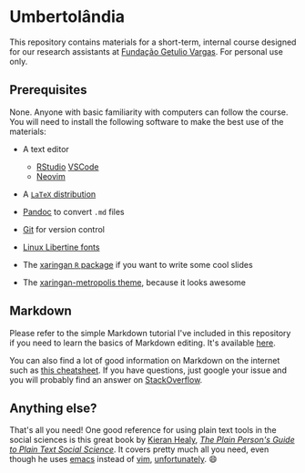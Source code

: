 # Umbertolândia

This repository contains materials for a short-term, internal course designed
for our research assistants at [Fundação Getulio Vargas](http://fgv.br). For
personal use only.

## Prerequisites

None. Anyone with basic familiarity with computers can follow the course. You
will need to install the following software to make the best use of the
materials:

* A text editor
	- [RStudio](http://rstudio.com) [VSCode](https://code.visualstudio.com/)
	- [Neovim](http://neovim.io)

* A [`LaTeX` distribution](https://www.latex-project.org/get/)

* [Pandoc](https://pandoc.org/installing.html) to convert `.md` files

* [Git](https://git-scm.com/) for version control

* [Linux Libertine fonts](http://libertine-fonts.org/)

* The [xaringan `R` package](https://github.com/yihui/xaringan) if you want to
	write some cool slides

* The [xaringan-metropolis
	theme](https://github.com/danilofreire/xaringan-metropolis), because it looks
	awesome

## Markdown

Please refer to the simple Markdown tutorial I've included in this repository if you need
to learn the basics of Markdown editing. It's available
[here](http://github.com/danilofreire/umbertolandia/why-markdown.md).

You can also find a lot of good information on Markdown on the internet such as
[this
cheatsheet](https://github.com/adam-p/markdown-here/wiki/Markdown-Cheatsheet).
If you have questions, just google your issue and you will probably find an
answer on [StackOverflow](http://stackoverflow.com).

## Anything else?

That's all you need! One good reference for using plain text tools in the social
sciences is this great book by [Kieran Healy](https://kieranhealy.org/), [_The
Plain Person's Guide to Plain Text Social Science_](http://plain-text.co/). It
covers pretty much all you need, even though he uses [emacs](http://emacs.org)
instead of [vim](http://vim.org),
[unfortunately](https://en.wikipedia.org/wiki/Editor_war). :smile:
